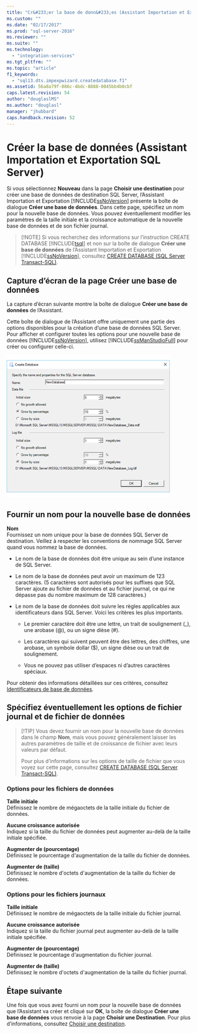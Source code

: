 ```yaml
---
title: "Cr&#233;er la base de donn&#233;es (Assistant Importation et Exportation SQL Server) | Microsoft Docs"
ms.custom: ""
ms.date: "02/17/2017"
ms.prod: "sql-server-2016"
ms.reviewer: ""
ms.suite: ""
ms.technology: 
  - "integration-services"
ms.tgt_pltfrm: ""
ms.topic: "article"
f1_keywords: 
  - "sql13.dts.impexpwizard.createdatabase.f1"
ms.assetid: 56a8a79f-086c-4bdc-8888-0045bb4b0cbf
caps.latest.revision: 54
author: "douglaslMS"
ms.author: "douglasl"
manager: "jhubbard"
caps.handback.revision: 52
---
```

# Cr&#233;er la base de donn&#233;es (Assistant Importation et Exportation SQL Server)
Si vous sélectionnez **Nouveau** dans la page **Choisir une destination** pour créer une base de données de destination SQL Server, l’Assistant Importation et Exportation [!INCLUDE[ssNoVersion](../../includes/ssnoversion-md.md)] présente la boîte de dialogue **Créer une base de données**. Dans cette page, spécifiez un nom pour la nouvelle base de données. Vous pouvez éventuellement modifier les paramètres de la taille initiale et la croissance automatique de la nouvelle base de données et de son fichier journal. 

> [!NOTE] Si vous recherchez des informations sur l’instruction CREATE DATABASE [!INCLUDE[tsql](../../includes/tsql-md.md)] et non sur la boîte de dialogue **Créer une base de données** de l’Assistant Importation et Exportation [!INCLUDE[ssNoVersion](../../includes/ssnoversion-md.md)], consultez [CREATE DATABASE &#40;SQL Server Transact-SQL&#41;](../../t-sql/statements/create-database-sql-server-transact-sql.md).  

## <a name="screen-shot-of-the-create-database-page"></a>Capture d’écran de la page Créer une base de données  
La capture d’écran suivante montre la boîte de dialogue **Créer une base de données** de l’Assistant.  

Cette boîte de dialogue de l’Assistant offre uniquement une partie des options disponibles pour la création d’une base de données SQL Server. Pour afficher et configurer toutes les options pour une nouvelle base de données [!INCLUDE[ssNoVersion](../../includes/ssnoversion-md.md)], utilisez [!INCLUDE[ssManStudioFull](../../includes/ssmanstudiofull-md.md)] pour créer ou configurer celle-ci. 

![Create database page of the Import and Export Wizard](../../integration-services/import-export-data/media/create-database.png "Create database page of the Import and Export Wizard")  

## <a name="provide-a-name-for-the-new-database"></a>Fournir un nom pour la nouvelle base de données  
**Nom**  
 Fournissez un nom unique pour la base de données SQL Server de destination. Veillez à respecter les conventions de nommage SQL Server quand vous nommez la base de données.  
  
-   Le nom de la base de données doit être unique au sein d’une instance de SQL Server.  
  
-   Le nom de la base de données peut avoir un maximum de 123 caractères. (5 caractères sont autorisés pour les suffixes que SQL Server ajoute au fichier de données et au fichier journal, ce qui ne dépasse pas du nombre maximum de 128 caractères.)  
  
-   Le nom de la base de données doit suivre les règles applicables aux identificateurs dans SQL Server. Voici les critères les plus importants.  
  
    -   Le premier caractère doit être une lettre, un trait de soulignement (_), une arobase (@), ou un signe dièse (#).  
  
    -   Les caractères qui suivent peuvent être des lettres, des chiffres, une arobase, un symbole dollar ($), un signe dièse ou un trait de soulignement.  
  
    -   Vous ne pouvez pas utiliser d’espaces ni d’autres caractères spéciaux.  
  
Pour obtenir des informations détaillées sur ces critères, consultez [Identificateurs de base de données](../../relational-databases/databases/database-identifiers.md).  

## <a name="optionally-specify-data-file-and-log-file-options"></a>Spécifiez éventuellement les options de fichier journal et de fichier de données

> [!TIP] Vous devez fournir un nom pour la nouvelle base de données dans le champ **Nom**, mais vous pouvez généralement laisser les autres paramètres de taille et de croissance de fichier avec leurs valeurs par défaut.
>
> Pour plus d’informations sur les options de taille de fichier que vous voyez sur cette page, consultez [CREATE DATABASE &#40;SQL Server Transact-SQL&#41;](../../t-sql/statements/create-database-sql-server-transact-sql.md). 

### <a name="data-file-options"></a>Options pour les fichiers de données  
 **Taille initiale**  
 Définissez le nombre de mégaoctets de la taille initiale du fichier de données.  
  
 **Aucune croissance autorisée**  
 Indiquez si la taille du fichier de données peut augmenter au-delà de la taille initiale spécifiée.  
  
 **Augmenter de (pourcentage)**  
 Définissez le pourcentage d'augmentation de la taille du fichier de données.  
  
 **Augmenter de (taille)**  
 Définissez le nombre d'octets d'augmentation de la taille du fichier de données.  
  
### <a name="log-file-options"></a>Options pour les fichiers journaux  
 **Taille initiale**  
 Définissez le nombre de mégaoctets de la taille initiale du fichier journal.  
  
 **Aucune croissance autorisée**  
 Indiquez si la taille du fichier journal peut augmenter au-delà de la taille initiale spécifiée.  
  
 **Augmenter de (pourcentage)**  
 Définissez le pourcentage d'augmentation du fichier journal.  
  
 **Augmenter de (taille)**  
 Définissez le nombre d'octets d'augmentation de la taille du fichier journal.  
  
## <a name="whats-next"></a>Étape suivante  
 Une fois que vous avez fourni un nom pour la nouvelle base de données que l’Assistant va créer et cliqué sur **OK**, la boîte de dialogue **Créer une base de données** vous renvoie à la page **Choisir une Destination**. Pour plus d’informations, consultez [Choisir une destination](../../integration-services/import-export-data/choose-a-destination-sql-server-import-and-export-wizard.md).  
